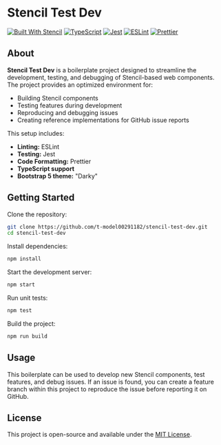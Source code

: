 # Stencil Test Dev

[![Built With Stencil](https://img.shields.io/badge/-Built%20With%20Stencil-16161d.svg?logo=stencil)](https://stenciljs.com)
[![TypeScript](https://img.shields.io/badge/-TypeScript-3178C6.svg?logo=typescript&logoColor=white)](https://www.typescriptlang.org/)
[![Jest](https://img.shields.io/badge/-Jest-15c213.svg?logo=jest&logoColor=white)](https://jestjs.io/)
[![ESLint](https://img.shields.io/badge/-ESLint-4B32C3.svg?logo=eslint&logoColor=white)](https://eslint.org/)
[![Prettier](https://img.shields.io/badge/-Prettier-F7B93E.svg?logo=prettier&logoColor=white)](https://prettier.io/)

## About

**Stencil Test Dev** is a boilerplate project designed to streamline the development, testing, and debugging of Stencil-based web components. The project provides an optimized environment for:
- Building Stencil components
- Testing features during development
- Reproducing and debugging issues
- Creating reference implementations for GitHub issue reports

This setup includes:
- **Linting:** ESLint
- **Testing:** Jest
- **Code Formatting:** Prettier
- **TypeScript support**
- **Bootstrap 5 theme:** "Darky"

## Getting Started

Clone the repository:
```bash
git clone https://github.com/t-model00291182/stencil-test-dev.git
cd stencil-test-dev
```

Install dependencies:
```bash
npm install
```

Start the development server:
```bash
npm start
```

Run unit tests:
```bash
npm test
```

Build the project:
```bash
npm run build
```

## Usage

This boilerplate can be used to develop new Stencil components, test features, and debug issues. If an issue is found, you can create a feature branch within this project to reproduce the issue before reporting it on GitHub.

## License

This project is open-source and available under the [MIT License](LICENSE).

